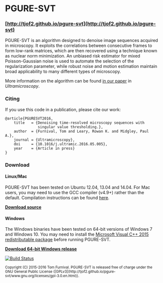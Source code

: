 # PGURE-SVT

### [http://tjof2.github.io/pgure-svt](http://tjof2.github.io/pgure-svt)

PGURE-SVT is an algorithm designed to denoise image sequences acquired in microscopy. It exploits the correlations between
consecutive frames to form low-rank matrices, which are then recovered using a technique known as nuclear norm minimization.
An unbiased risk estimator for mixed Poisson-Gaussian noise is used to automate the selection of the regularization parameter,
while robust noise and motion estimation maintain broad applicability to many different types of microscopy.

More information on the algorithm can be found [in our paper](http://dx.doi.org/10.1016/j.ultramic.2016.05.005) in *Ultramicroscopy*.

### Citing

If you use this code in a publication, please cite our work:

```
@article{PGURESVT2016,
    title   = {Denoising time-resolved microscopy sequences with
               singular value thresholding.},
    author  = {Furnival, Tom and Leary, Rowan K. and Midgley, Paul A.},
    journal = {Ultramicroscopy},
    doi     = {10.1016/j.ultramic.2016.05.005},
    year    = {Article in press}
}
```

### Download

#### Linux/Mac

PGURE-SVT has been tested on Ubuntu 12.04, 13.04 and 14.04.
For Mac users, you may need to use the GCC compiler (v4.9+) rather than the default.
Compilation instructions can be found [here](http://tjof2.github.io/pgure-svt/install.html).

**[Download source](https://github.com/tjof2/pgure-svt/archive/v0.3.2.tar.gz)**

#### Windows

The Windows binaries have been tested on 64-bit versions of Windows 7 and Windows 10. You may need 
to install the [Microsoft Visual C++ 2015 redistributable package](https://www.microsoft.com/en-gb/download/details.aspx?id=48145) 
before running PGURE-SVT.

**[Download 64-bit Windows release](https://github.com/tjof2/pgure-svt/releases/download/v0.3.2/PGURE-SVT_Win64.zip)**

[![Build Status](https://travis-ci.org/tjof2/pgure-svt.svg?branch=master)](https://travis-ci.org/tjof2/pgure-svt)

<small>
Copyright (C) 2015-2016 Tom Furnival.
PGURE-SVT is released free of charge under the GNU General Public License ([GPLv3](http://tjof2.github.io/pgure-svt/www.gnu.org/licenses/gpl-3.0.en.html)).
</small>
